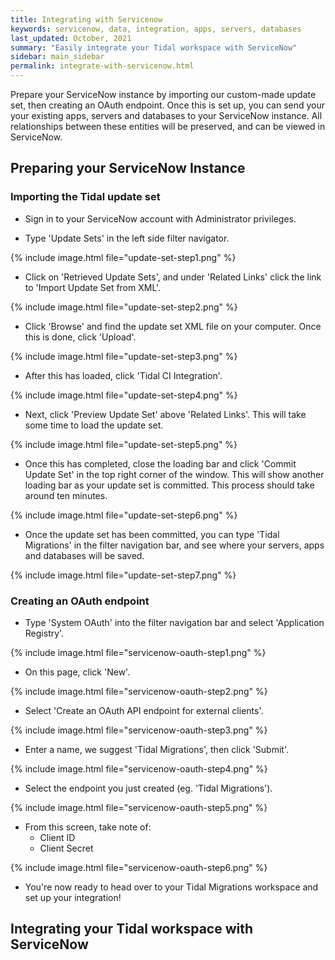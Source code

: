 ```yaml
---
title: Integrating with Servicenow
keywords: servicenow, data, integration, apps, servers, databases
last_updated: October, 2021
summary: "Easily integrate your Tidal workspace with ServiceNow"
sidebar: main_sidebar
permalink: integrate-with-servicenow.html
---
```


Prepare your ServiceNow instance by importing our custom-made update set, then creating an OAuth endpoint. Once this is set up, you can send your your existing apps, servers and databases to your ServiceNow instance. All relationships between these entities will be preserved, and can be viewed in ServiceNow.  

<!-- This is commented for now as the repository is still private.
You can find the Tidal Migrations ServiceNow update set here:

`` https://github.com/tidalmigrations/service-now/blob/master/Tidal%20SN%20CMDB%20Integration%20v2.xml `` 
-->

## Preparing your ServiceNow Instance

### Importing the Tidal update set

- Sign in to your ServiceNow account with Administrator privileges.

- Type 'Update Sets' in the left side filter navigator.

{% include image.html file="update-set-step1.png" %}

-  Click on 'Retrieved Update Sets', and under 'Related Links' click the link to 'Import Update Set from XML'.

{% include image.html file="update-set-step2.png" %}

- Click 'Browse' and find the update set XML file on your computer. Once this is done, click 'Upload'. 

{% include image.html file="update-set-step3.png" %}

- After this has loaded, click 'Tidal CI Integration'.

{% include image.html file="update-set-step4.png" %}

- Next, click 'Preview Update Set' above 'Related Links'. This will take some time to load the update set.

{% include image.html file="update-set-step5.png" %}

- Once this has completed, close the loading bar and click 'Commit Update Set' in the top right corner of the window. This will show another loading bar as your update set is committed. This process should take around ten minutes.

{% include image.html file="update-set-step6.png" %}

- Once the update set has been committed, you can type 'Tidal Migrations' in the filter navigation bar, and see where your servers, apps and databases will be saved.

{% include image.html file="update-set-step7.png" %}

### Creating an OAuth endpoint

- Type 'System OAuth' into the filter navigation bar and select 'Application Registry'.

{% include image.html file="servicenow-oauth-step1.png" %}

- On this page, click 'New'.

{% include image.html file="servicenow-oauth-step2.png" %}

- Select 'Create an OAuth API endpoint for external clients'.

{% include image.html file="servicenow-oauth-step3.png" %}

- Enter a name, we suggest 'Tidal Migrations', then click 'Submit'.

{% include image.html file="servicenow-oauth-step4.png" %}

- Select the endpoint you just created (eg. 'Tidal Migrations').

{% include image.html file="servicenow-oauth-step5.png" %}

- From this screen, take note of:
     - Client ID
     - Client Secret

{% include image.html file="servicenow-oauth-step6.png" %}

- You're now ready to head over to your Tidal Migrations workspace and set up your integration!

## Integrating your Tidal workspace with ServiceNow









